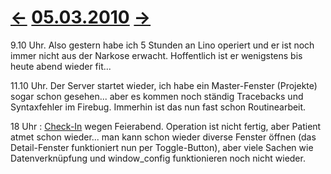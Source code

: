 # [←](20100304.md) [05.03.2010](20100305.md) [→](20100306.md) #

9.10 Uhr. Also gestern habe ich 5 Stunden an Lino operiert und er ist noch immer nicht aus der Narkose erwacht. Hoffentlich ist er wenigstens bis heute abend wieder fit...

11.10 Uhr. Der Server startet wieder, ich habe ein Master-Fenster (Projekte) sogar schon gesehen... aber es kommen noch ständig Tracebacks und Syntaxfehler im Firebug. Immerhin ist das nun fast schon Routinearbeit.

18 Uhr : [Check-In](http://code.google.com/p/lino/source/detail?r=61570b13075958ffac71f0d70346dd1d5e30ea98) wegen Feierabend. Operation ist nicht fertig, aber Patient atmet schon wieder... man kann schon wieder diverse Fenster öffnen (das Detail-Fenster funktioniert nun per Toggle-Button), aber viele Sachen wie Datenverknüpfung und window\_config funktionieren noch nicht wieder.